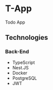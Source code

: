 # T-App

Todo App

## Technologies

### Back-End

- TypeScript
- Nest.JS
- Docker
- PostgreSQL
- JWT
